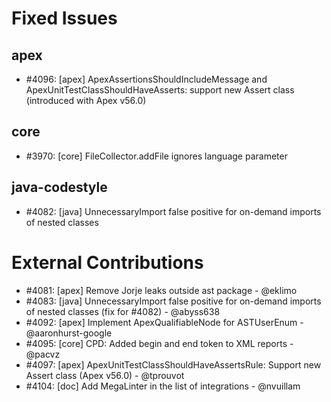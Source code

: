 # Fixed Issues

## apex
- #4096: [apex] ApexAssertionsShouldIncludeMessage and ApexUnitTestClassShouldHaveAsserts: support new Assert class (introduced with Apex v56.0)

## core
- #3970: [core] FileCollector.addFile ignores language parameter

## java-codestyle
- #4082: [java] UnnecessaryImport false positive for on-demand imports of nested classes

# External Contributions

- #4081: [apex] Remove Jorje leaks outside ast package - @eklimo
- #4083: [java] UnnecessaryImport false positive for on-demand imports of nested classes (fix for #4082) - @abyss638
- #4092: [apex] Implement ApexQualifiableNode for ASTUserEnum - @aaronhurst-google
- #4095: [core] CPD: Added begin and end token to XML reports - @pacvz
- #4097: [apex] ApexUnitTestClassShouldHaveAssertsRule: Support new Assert class (Apex v56.0) - @tprouvot
- #4104: [doc] Add MegaLinter in the list of integrations - @nvuillam
